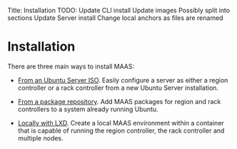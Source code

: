 Title: Installation
TODO: Update CLI install
      Update images
      Possibly split into sections
      Update Server install
      Change local anchors as files are renamed
	

# Installation

There are three main ways to install MAAS:

- [From an Ubuntu Server ISO](installconfig-server-iso.html). Easily configure a
  server as either a region controller or a rack controller from a new Ubuntu
  Server installation. 

- [From a package repository](installconfig-package-install.html). Add MAAS
  packages for region and rack controllers to a system already running Ubuntu. 

- [Locally with LXD](installconfig-lxd-install.html). Create a local MAAS
  environment within a container that is capable of running the region
  controller, the rack controller and multiple nodes.  

